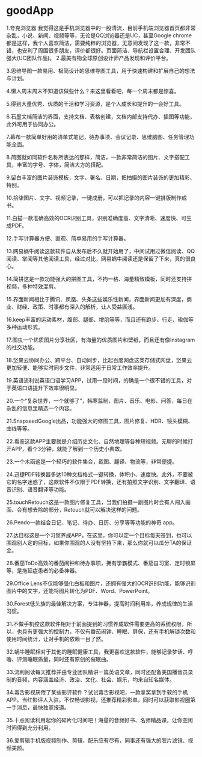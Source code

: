 # goodApp
1.夸克浏览器
  我觉得这是手机浏览器中的一股清流，目前手机端浏览器首页都非常杂乱，小说、新闻、视频等等，无论是QQ浏览器还是UC，甚至Google chrome都是这样，我个人喜欢简洁，需要纯粹的浏览器，无意间发现了这一款，非常不错，也安利了周围很多朋友，评价都很好。页面简洁、导航栏设置合理、开发团队强大(UC团队作品)。
2.最美有物全球原创设计师产品发现和评价平台。

3.思维导图一款易用、极简设计的思维导图工具，用于快速构建和扩展自己的想法与计划。

4.懒人周末周末不知道该做些什么？来这里看看吧，每一个周末都是惊喜。

5.得到大量优秀、优质的干活和学习资源，是个人成长和提升的一会好工具。

6.石墨文档简洁的界面，支持文档、表格创建，文档内部支持代办、插图等功能，此外可用于协同办公。

7.幕布一款简单好用的清单式笔记，待办事项、会议记录、思维脑图、任务管理功能全面。

8.简图就如同软件名称所表达的那样，简洁，一款非常简洁的图片、文字搭配工具，丰富的字号、字体，简洁大方的搭配。

9.留白丰富的图片装饰模板，文字、署名、日期，把拍摄的图片装饰的更加精彩、特别。

10.拾柒图片、文字、视频记录，一键成册，可以把记录的内容一键排版制作成书。

11.白描一款准确高效的OCR识别工具，识别准确度高、文字清晰、速度快、可生成PDF。

12.手写计算器方便、直观、简单易用的手写计算器。

13.网易蜗牛阅读这款软件自从发布后不久就开始用了，中间试用过微信阅读、QQ阅读、掌阅等其他阅读工具，经过对比，网易蜗牛阅读还是保留了下来，真的很良心。

14.简拼这是一款功能强大的拼图工具，不拘一格、海量精致模板，同时还支持拼视频，多种特效混剪。

15.界面新闻相比于腾讯、凤凰、头条这些娱乐性新闻，界面新闻更加有深度，商业、财经、政策、时事都有深入的解析，让人受益匪浅。

16.keep丰富的运动素材，腹部、腿部、增肌等等，而且还有跑步、行走、瑜伽等多种运动形式。

17.图虫一个优质图片分享社区，有海量的优质图片和壁纸，而且还有像Instagram的社交功能。

18.坚果云协同办公、跨平台、自动同步，比起百度网盘这类存储式网盘，坚果云更加轻便、能够实时同步文件，非常适用于日常工作效率提升。

19.英语流利说英语口语学习APP，试用一段时间，的确是一个很不错的工具，对于英语口语提升下效率很明显。

20.一个“复杂世界，一个就够了”，韩寒监制，图片、音乐、电影、问答，每日在杂乱的信息里精选一个内容。

21.SnapseedGoogle出品，功能强大的修图工具，图片修复、HDR、镜头模糊、曲线等等。

22.看鉴这款APP主要就是介绍历史文化、自然地理等各种短视频。无聊的时候打开APP，看个3分钟，就能了解到一个历史小典故。

23.一个木函这是一个轻巧的软件集合，截图、翻译、物流等，非常便捷。

24.迅捷PDF转换器多达10种文档格式一键转换，体积小、速度快。此外，不要被它的名字迷惑了，这款软件不仅限于PDF转换，还有拍照文字识别、文字翻译、语音识别、语音翻译等功能。

25.touchRetouch这是一款图片修复工具，当我们拍摄一副图片时会有人闯入画面、会有想去除的部分，Retouch就可以解决这样的问题。

26.Pendo一款结合日记、笔记、待办、日历、分享等等功能的神奇 app。

27.达目标这是一个习惯养成APP，在这里，你可以定一个目标每天签到，也可以围观别人定的目标，如果你围观的人没有坚持下来，那么你就可以瓜分TA的保证金。

28.番茄ToDo高效的番茄闹钟和待办事项，拥有学霸模式、番茄自习室、定时锁屏等，是拖延症患者的必备神器。

29.Office Lens不仅能够强化白板和图片，还拥有强大的OCR识别功能，能够识别图片中的文字，还能将图片转化为PDF、Word、PowerPoint。

30.Forest低头族的最佳解决方案，专注神器，提高时间利用率，养成规律的生活习惯。

31.不做手机控这款软件相对于前面提到的习惯养成软件需要更高的系统权限，所以，也具有更强大的控制力，不仅有番茄闹钟、睡眠、屏保，还有手机解锁次数和使用时间统计，让对手机的依赖一目了然。

32.蜗牛睡眠相对于其他的睡眠健康工具，我更喜欢这款软件，能够记录梦话、呼噜、评测睡眠质量，同时还有原创的催眠曲。

33.流利阅读每天推荐并由专业团队精讲一篇英语文章，同时还配备美国播音员录制的音频，内容涵盖经济、政治、文化、社会、娱乐，均来自知名媒体。

34.毒舌影视厌倦了某些影评软件？试试毒舌影视吧，一款拿奖拿到手软的手机APP。当红影评人入驻，不仅畅谈影视，还推荐精彩影单，同时可以获取影视圈第一手消息，最快独家报道。

35.十点阅读利用起你的碎片化时间吧！海量的音频好书、名师精品课，让你空闲时间得到充分利用。

36.爱剪辑手机版视频制作、剪辑、配乐应有尽有，同事还有强大的胶片滤镜、视频美颜。
